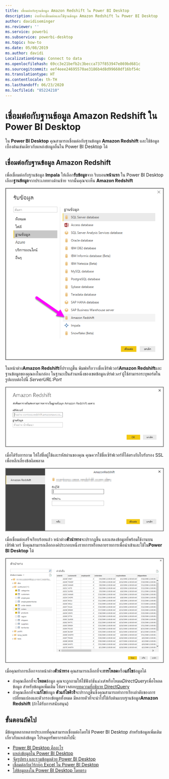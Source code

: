 ```yaml
---
title: เชื่อมต่อกับฐานข้อมูล Amazon Redshift ใน Power BI Desktop
description: ง่ายที่จะเชื่อมต่อและใช้ฐานข้อมูล Amazon Redshift ใน Power BI Desktop
author: davidiseminger
ms.reviewer: ''
ms.service: powerbi
ms.subservice: powerbi-desktop
ms.topic: how-to
ms.date: 05/08/2019
ms.author: davidi
LocalizationGroup: Connect to data
ms.openlocfilehash: 69cc3e21befb2c3becca737f853947e869bd681c
ms.sourcegitcommit: eef4eee24695570ae3186b4d8d99660df16bf54c
ms.translationtype: HT
ms.contentlocale: th-TH
ms.lasthandoff: 06/23/2020
ms.locfileid: "85224210"
---
```

# <a name="connect-to-an-amazon-redshift-database-in-power-bi-desktop"></a>เชื่อมต่อกับฐานข้อมูล Amazon Redshift ใน Power BI Desktop
ใน **Power BI Desktop** คุณสามารถเชื่อมต่อกับฐานข้อมูล **Amazon Redshift** และใช้ข้อมูลเบื้องต้นเช่นเดียวกับแหล่งข้อมูลอื่นใน Power BI Desktop ได้

## <a name="connect-to-an-amazon-redshift-database"></a>เชื่อมต่อกับฐานข้อมูล Amazon Redshift
เพื่อเชื่อมต่อกับฐานข้อมูล **Impala** ให้เลือก**รับข้อมูล**จาก ริบบอน**หน้าแรก** ใน Power BI Desktop เลือก**ฐานข้อมูล**จากประเภททางด้านซ้าย จากนั้นคุณจะเห็น **Amazon Redshift**

![](media/desktop-connect-redshift/connect_redshift_3.png)

ในหน้าต่าง**Amazon Redshift**ที่ปรากฎขึ้น พิมพ์หรือวางชื่อเซิร์ฟเวอร์**Amazon Redshift**และฐานข้อมูลของคุณลงในกล่อง ในฐานะเป็นส่วนหนึ่งของเขตข้อมูล*เซิร์ฟเวอร์* ผู้ใช้สามารถระบุพอร์ตในรูปแบบต่อไปนี้ *ServerURL:Port*

![](media/desktop-connect-redshift/connect_redshift_4.png)

เมื่อได้รับการถาม ให้ใส่ชื่อผู้ใช้และรหัสผ่านของคุณ คุณควรใช้ชื่อเซิร์ฟเวอร์ที่ได้ตรงกับใบรับรอง SSL เพื่อหลีกเลี่ยงข้อผิดพลาด 

![](media/desktop-connect-redshift/connect_redshift_5.png)

เมื่อเชื่อมต่อเสร็จเรียบร้อยแล้ว หน้าต่าง**ตัวนำทาง**จะปรากฏขึ้น และแสดงข้อมูลที่พร้อมใช้งานบนเซิร์ฟเวอร์ ซึ่งคุณสามารถเลือกองค์ประกอบหนึ่งรายการหรือหลายรายการเพื่อนำเข้าและใช้ใน**Power BI Desktop** ได้

![](media/desktop-connect-redshift/connect_redshift_6.png)

เมื่อคุณทำการเลือกจากหน้าต่าง**ตัวนำทาง** คุณสามารถเลือกที่จะ**การโหลด**หรือ**แก้ไข**ข้อมูลได้

* ถ้าคุณเลือกที่จะ**โหลด**ข้อมูล คุณจะถูกถามให้ใช้ฟังก์ชัน*นำเข้า*หรือโหมด*DirectQuery*เพื่อโหลดข้อมูล สำหรับข้อมูลเพิ่มเติม ให้ตรวจสอบ[บทความที่อธิบาย DirectQuery](desktop-use-directquery.md)
* ถ้าคุณเลือกที่จะ**แก้ไข**ข้อมูล **ตัวแก้ไขคิวรี**จะปรากฏขึ้นซึ่งคุณสามารถทำการเรียงลำดับของการเปลี่ยนแปลงและตัวกรองข้อมูลทั้งหมด มีหลายตัวที่จะนำไปใช้กับต้นแบบฐานข้อมูล**Amazon Redshift**  (ถ้าได้รับการสนับสนุน)

## <a name="next-steps"></a>ขั้นตอนถัดไป
มีข้อมูลหลากหลายประเภทที่คุณสามารถเชื่อมต่อโดยใช้ Power BI Desktop สำหรับข้อมูลเพิ่มเติมเกี่ยวกับแหล่งข้อมูล โปรดดูทรัพยากรต่อไปนี้:

* [Power BI Desktop คืออะไร](../fundamentals/desktop-what-is-desktop.md)
* [แหล่งข้อมูลใน Power BI Desktop](desktop-data-sources.md)
* [จัดรูปทรง และรวมข้อมูลด้วย Power BI Desktop](desktop-shape-and-combine-data.md)
* [เชื่อมต่อกับเวิร์กบุ๊ก Excel ใน Power BI Desktop](desktop-connect-excel.md)   
* [ใส่ข้อมูลลงใน Power BI Desktop โดยตรง](desktop-enter-data-directly-into-desktop.md)   
